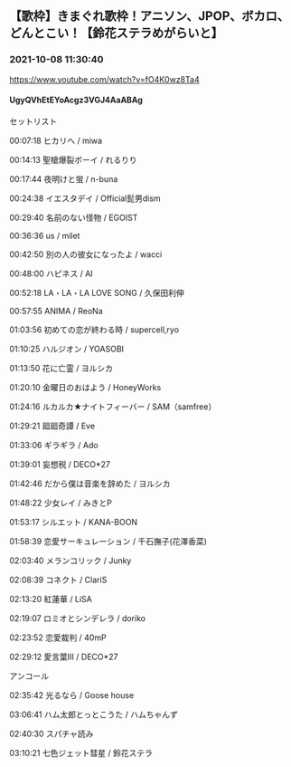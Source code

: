 ## 【歌枠】きまぐれ歌枠！アニソン、JPOP、ボカロ、どんとこい！【鈴花ステラめがらいと】
### 2021-10-08 11:30:40
https://www.youtube.com/watch?v=fO4K0wz8Ta4
#### UgyQVhEtEYoAcgz3VGJ4AaABAg
セットリスト

00:07:18 ヒカリへ / miwa

00:14:13 聖槍爆裂ボーイ / れるりり

00:17:44 夜明けと蛍 / n-buna

00:24:38 イエスタデイ / Official髭男dism

00:29:40 名前のない怪物 / EGOIST

00:36:36 us / milet

00:42:50 別の人の彼女になったよ / wacci

00:48:00 ハピネス / AI

00:52:18 LA・LA・LA LOVE SONG / 久保田利伸

00:57:55 ANIMA / ReoNa

01:03:56 初めての恋が終わる時 / supercell,ryo

01:10:25 ハルジオン / YOASOBI

01:13:50 花に亡霊 / ヨルシカ

01:20:10 金曜日のおはよう / HoneyWorks

01:24:16 ルカルカ★ナイトフィーバー / SAM（samfree）

01:29:21 廻廻奇譚 / Eve

01:33:06 ギラギラ / Ado

01:39:01 妄想税 / DECO*27

01:42:46 だから僕は音楽を辞めた / ヨルシカ

01:48:22 少女レイ / みきとP

01:53:17 シルエット / KANA-BOON

01:58:39 恋愛サーキュレーション / 千石撫子(花澤香菜)

02:03:40 メランコリック / Junky

02:08:39 コネクト / ClariS

02:13:20 紅蓮華 / LiSA

02:19:07 ロミオとシンデレラ / doriko

02:23:52 恋愛裁判 / 40mP

02:29:12 愛言葉Ⅲ / DECO*27



アンコール

02:35:42 光るなら / Goose house

03:06:41 ハム太郎とっとこうた / ハムちゃんず



02:40:30 スパチャ読み



03:10:21 七色ジェット彗星 / 鈴花ステラ

